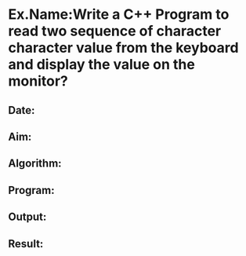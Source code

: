 # Ex.Name:Write a C++ Program to read two sequence of character character value from the keyboard and display the value on the monitor?
## Date:
## Aim:


## Algorithm:

## Program:







## Output:



## Result:


